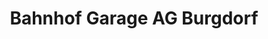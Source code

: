 ---
title: "Bahnhof Garage AG Burgdorf"
url: /burgdorf/bahnhof-garage-ag-burgdorf/
shop: Autohaus
---